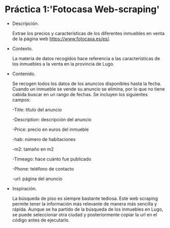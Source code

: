 
# Práctica 1:'Fotocasa Web-scraping'

- Descripción.

   Extrae los precios y características de los diferentes inmuebles en venta de la página web https://www.fotocasa.es/es/.

- Contexto.

   La materia de datos recogidos hace referencia a las características de los inmuebles a la venta en la provincia de Lugo.
- Contenido.

   Se recogen todos los datos de los anuncios disponibles hasta la fecha. Cuando un inmueble se vende su anuncio se elimina, por lo que   no tiene cabida buscar en un rango de fechas.
   Se incluyen los siguientes campos:
   
    -Title: título del anuncio
    
    -Description: descripción del anuncio
   
    -Price: precio en euros del inmueble
    
    -hab: número de habitaciones
    
    -m2: tamaño en m2
    
    -Timeago: hace cuánto fue publicado 
    
    -Phone: teléfono de contacto
    
    -url: página del anuncio
    
- Inspiración.

   La búsqueda de piso es siempre bastante tediosa. Este web scraping permite tener la información más relevante de manera más sencilla y rápida. Aunque se ha partido de la búsqueda de los inmuebles en Lugo, se puede seleccionar otra ciudad y posteriormente copiar la url en el código antes de ejecutarlo.

   

